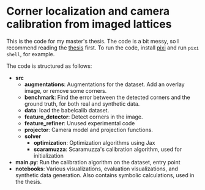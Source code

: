 # Corner localization and camera calibration from imaged lattices

This is the code for my master's thesis.
The code is a bit messy, so I recommend reading the [thesis](https://github.com/anstadnik/camera_calibration/blob/main/paper/paper.pdf) first.
To run the code, install [pixi](https://pixi.sh/latest/) and run `pixi shell`,
for example.

The code is structured as follows:
- **src**
  - **augmentations**: Augmentations for the dataset. Add an overlay image, or remove some corners.
  - **benchmark**: Find the error between the detected corners and the ground truth,
  for both real and synthetic data.
  - **data**: load the babelcalib dataset.
  - **feature_detector**: Detect corners in the image.
  - **feature_refiner**: Unused experimental code
  - **projector**: Camera model and projection functions.
  - **solver**
    - **optimization**: Optimization algorithms using Jax
    - **scaramuzza**: Scaramuzza's calibration algorithm, used for initialization
- **main.py**: Run the calibration algorithm on the dataset, entry point
- **notebooks**: Various visualizations, evaluation visualizations, and synthetic data generation. Also contains symbolic calculations, used in the thesis.
